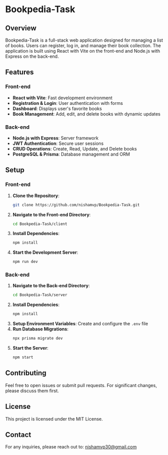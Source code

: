 # Bookpedia-Task

## Overview

Bookpedia-Task is a full-stack web application designed for managing a list of books. Users can register, log in, and manage their book collection. The application is built using React with Vite on the front-end and Node.js with Express on the back-end.

## Features

### Front-end
- **React with Vite**: Fast development environment
- **Registration & Login**: User authentication with forms
- **Dashboard**: Displays user's favorite books
- **Book Management**: Add, edit, and delete books with dynamic updates

### Back-end
- **Node.js with Express**: Server framework
- **JWT Authentication**: Secure user sessions
- **CRUD Operations**: Create, Read, Update, and Delete books
- **PostgreSQL & Prisma**: Database management and ORM

## Setup

### Front-end

1. **Clone the Repository**:
    ```bash
    git clone https://github.com/nishamvp/Bookpedia-Task.git
    ```
2. **Navigate to the Front-end Directory**:
    ```bash
    cd Bookpedia-Task/client
    ```
3. **Install Dependencies**:
    ```bash
    npm install
    ```
4. **Start the Development Server**:
    ```bash
    npm run dev
    ```

### Back-end

1. **Navigate to the Back-end Directory**:
    ```bash
    cd Bookpedia-Task/server
    ```
2. **Install Dependencies**:
    ```bash
    npm install
    ```
3. **Setup Environment Variables**: Create and configure the `.env` file
4. **Run Database Migrations**:
    ```bash
    npx prisma migrate dev
    ```
5. **Start the Server**:
    ```bash
    npm start
    ```

## Contributing

Feel free to open issues or submit pull requests. For significant changes, please discuss them first.

## License

This project is licensed under the MIT License.

## Contact

For any inquiries, please reach out to: [nishamvp30@gmail.com](mailto:nishamvp30@gmail.com)
